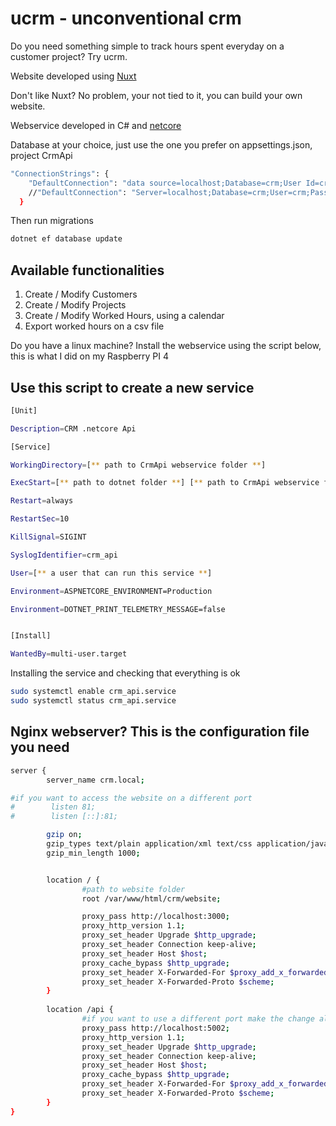 # ucrm - unconventional crm

Do you need something simple to track hours spent everyday on a customer project? Try ucrm.

Website developed using [Nuxt](https://nuxtjs.org/)

Don't like Nuxt? No problem, your not tied to it, you can build your own website.

Webservice developed in C# and [netcore](https://dotnet.microsoft.com/download)

Database at your choice, just use the one you prefer on appsettings.json, project CrmApi

```bash
"ConnectionStrings": {
    "DefaultConnection": "data source=localhost;Database=crm;User Id=crm;Password=a_complicated_password;multipleactiveresultsets=true;Integrated Security=False",
    //"DefaultConnection": "Server=localhost;Database=crm;User=crm;Password=a_complicated_password;"
  }
````

Then run migrations

```bash
dotnet ef database update
```

## Available functionalities

1. Create / Modify Customers
2. Create / Modify Projects
3. Create / Modify Worked Hours, using a calendar
4. Export worked hours on a csv file

Do you have a linux machine? Install the webservice using the script below, this is what I did on my Raspberry PI 4

## Use this script to create a new service

```bash
[Unit]

Description=CRM .netcore Api

[Service]

WorkingDirectory=[** path to CrmApi webservice folder **]

ExecStart=[** path to dotnet folder **] [** path to CrmApi webservice folder **]/CrmApi.dll

Restart=always

RestartSec=10

KillSignal=SIGINT

SyslogIdentifier=crm_api

User=[** a user that can run this service **]

Environment=ASPNETCORE_ENVIRONMENT=Production

Environment=DOTNET_PRINT_TELEMETRY_MESSAGE=false


[Install]

WantedBy=multi-user.target
```

Installing the service and checking that everything is ok

```bash
sudo systemctl enable crm_api.service
sudo systemctl status crm_api.service
```

## Nginx webserver? This is the configuration file you need


```bash
server {
        server_name crm.local;

#if you want to access the website on a different port
#        listen 81;
#        listen [::]:81;

        gzip on;
        gzip_types text/plain application/xml text/css application/javascript;
        gzip_min_length 1000;


        location / {
                #path to website folder
                root /var/www/html/crm/website;

                proxy_pass http://localhost:3000;
                proxy_http_version 1.1;
                proxy_set_header Upgrade $http_upgrade;
                proxy_set_header Connection keep-alive;
                proxy_set_header Host $host;
                proxy_cache_bypass $http_upgrade;
                proxy_set_header X-Forwarded-For $proxy_add_x_forwarded_for;
                proxy_set_header X-Forwarded-Proto $scheme;
        }
        
        location /api {
                #if you want to use a different port make the change also in appsettings.json file on CrmApi project
                proxy_pass http://localhost:5002;
                proxy_http_version 1.1;
                proxy_set_header Upgrade $http_upgrade;
                proxy_set_header Connection keep-alive;
                proxy_set_header Host $host;
                proxy_cache_bypass $http_upgrade;
                proxy_set_header X-Forwarded-For $proxy_add_x_forwarded_for;
                proxy_set_header X-Forwarded-Proto $scheme;
        }
}
```
